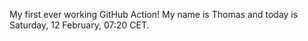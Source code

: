 My first ever working GitHub Action!
My name is Thomas and today is Saturday, 12 February, 07:20 CET. 

